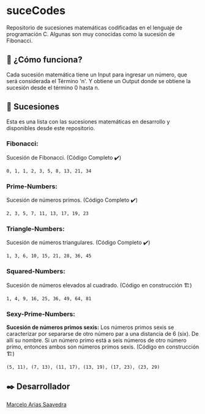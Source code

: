# suceCodes
Repositorio de sucesiones matemáticas codificadas en el lenguaje de programación C. Algunas son muy conocidas como la sucesión de Fibonacci.

## 📓 ¿Cómo funciona?
Cada sucesión matemática tiene un Input para ingresar un número, que será considerada el Término 'n'. Y obtiene un Output donde se obtiene la sucesión desde el término 0 hasta n.

## 📓 Sucesiones
Esta es una lista con las sucesiones matemáticas en desarrollo y disponibles desde este repositorio.

### Fibonacci:
Sucesión de Fibonacci. (Código Completo ✔️)
```
0, 1, 1, 2, 3, 5, 8, 13, 21, 34
```

### Prime-Numbers:
Sucesión de números primos. (Código Completo ✔️)
```
2, 3, 5, 7, 11, 13, 17, 19, 23
```

### Triangle-Numbers:
Sucesión de números triangulares. (Código Completo ✔️)
```
1, 3, 6, 10, 15, 21, 28, 36, 45
```

### Squared-Numbers:
Sucesión de números elevados al cuadrado. (Código en construcción 🏗️)
```
1, 4, 9, 16, 25, 36, 49, 64, 81
```

### Sexy-Prime-Numbers:
**Sucesión de números primos sexis:** Los números primos sexis se caracterizar por separarse de otro número par a una distancia de 6 (six). De allí su nombre. Si un número primo está a seis números de otro número primo, entonces ambos son números primos sexis.  (Código en construcción 🏗️)
```
(5, 11), (7, 13), (11, 17), (13, 19), (17, 23), (23, 29)
```

## ✒️ Desarrollador
[Marcelo Arias Saavedra](https://360macky.blogspot.com/)
